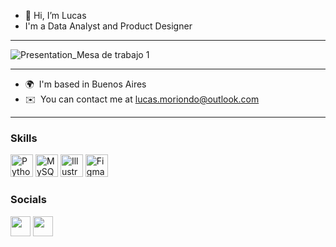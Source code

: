 - 👋 Hi, I’m Lucas
- I'm a Data Analyst and Product Designer
---------------------------------------

![Presentation_Mesa de trabajo 1](https://user-images.githubusercontent.com/102829253/163069143-86750576-7530-4e01-9502-c849d4b16df6.png)

<!---
- 👀 I’m interested in user experience and business intelligence!
- 🌱 I’m currently learning data analysis tools like SQL, tableau & Python
- 📫 You can reach me on my linkedin /lucasmoriondo

lmoriond/lmoriond is a ✨ special ✨ repository because its `README.md` (this file) appears on your GitHub profile.
You can click the Preview link to take a look at your changes.
--->
---------------------------------------
*   🌍  I'm based in Buenos Aires
*   ✉️  You can contact me at [lucas.moriondo@outlook.com](mailto:lucas.moriondo@outlook.com)
---------------------------------------

### Skills<p align="left">
<a href="https://www.python.org/" target="_blank" rel="noreferrer"><img src="https://raw.githubusercontent.com/danielcranney/readme-generator/main/public/icons/skills/python-colored.svg" width="36" height="36" alt="Python" /></a>
<a href="https://www.mysql.com/" target="_blank" rel="noreferrer"><img src="https://raw.githubusercontent.com/danielcranney/readme-generator/main/public/icons/skills/mysql-colored.svg" width="36" height="36" alt="MySQL" /></a>
<a href="adobe.com/uk/products/illustrator.html" target="_blank" rel="noreferrer"><img src="https://raw.githubusercontent.com/danielcranney/readme-generator/main/public/icons/skills/illustrator-colored.svg" width="36" height="36" alt="Illustrator" /></a>
<a href="https://www.figma.com/" target="_blank" rel="noreferrer"><img src="https://raw.githubusercontent.com/danielcranney/readme-generator/main/public/icons/skills/figma-colored.svg" width="36" height="36" alt="Figma" /></a>
                    </p>
                    
 ### Socials
      
                  
   <p align="left">
                          
<a href="https://www.github.com/lmoriond" target="_blank" rel="noreferrer"><img src="https://raw.githubusercontent.com/danielcranney/readme-generator/main/public/icons/socials/github.svg" width="32" height="32" /></a>
<a href="https://www.linkedin.com/in/lucasmoriondo" target="_blank" rel="noreferrer"><img src="https://raw.githubusercontent.com/danielcranney/readme-generator/main/public/icons/socials/linkedin.svg" width="32" height="32" /></a></p>
